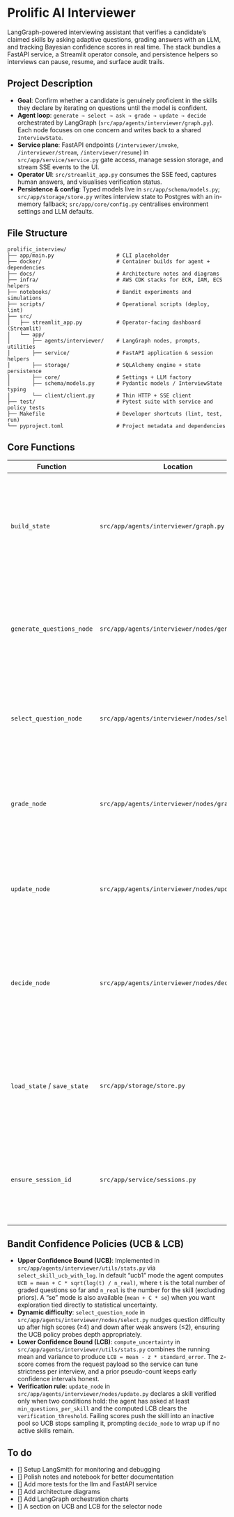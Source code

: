 # Prolific AI Interviewer

LangGraph-powered interviewing assistant that verifies a candidate’s claimed skills by asking adaptive questions, grading answers with an LLM, and tracking Bayesian confidence scores in real time. The stack bundles a FastAPI service, a Streamlit operator console, and persistence helpers so interviews can pause, resume, and surface audit trails.

## Project Description
- **Goal**: Confirm whether a candidate is genuinely proficient in the skills they declare by iterating on questions until the model is confident.
- **Agent loop**: `generate → select → ask → grade → update → decide` orchestrated by LangGraph (`src/app/agents/interviewer/graph.py`). Each node focuses on one concern and writes back to a shared `InterviewState`.
- **Service plane**: FastAPI endpoints (`/interviewer/invoke`, `/interviewer/stream`, `/interviewer/resume`) in `src/app/service/service.py` gate access, manage session storage, and stream SSE events to the UI.
- **Operator UI**: `src/streamlit_app.py` consumes the SSE feed, captures human answers, and visualises verification status.
- **Persistence & config**: Typed models live in `src/app/schema/models.py`; `src/app/storage/store.py` writes interview state to Postgres with an in-memory fallback; `src/app/core/config.py` centralises environment settings and LLM defaults.

## File Structure
```text
prolific_interview/
├── app/main.py                    # CLI placeholder
├── docker/                        # Container builds for agent + dependencies
├── docs/                          # Architecture notes and diagrams
├── infra/                         # AWS CDK stacks for ECR, IAM, ECS helpers
├── notebooks/                     # Bandit experiments and simulations
├── scripts/                       # Operational scripts (deploy, lint)
├── src/
│   ├── streamlit_app.py           # Operator-facing dashboard (Streamlit)
│   └── app/
│       ├── agents/interviewer/    # LangGraph nodes, prompts, utilities
│       ├── service/               # FastAPI application & session helpers
│       ├── storage/               # SQLAlchemy engine + state persistence
│       ├── core/                  # Settings + LLM factory
│       ├── schema/models.py       # Pydantic models / InterviewState typing
│       └── client/client.py       # Thin HTTP + SSE client
├── test/                          # Pytest suite with service and policy tests
├── Makefile                       # Developer shortcuts (lint, test, run)
└── pyproject.toml                 # Project metadata and dependencies
```

## Core Functions
| Function | Location | Purpose |
| --- | --- | --- |
| `build_state` | `src/app/agents/interviewer/graph.py` | Initialise the interview ledger with priors, confidence thresholds, and cached skill summaries before the LangGraph run starts. |
| `generate_questions_node` | `src/app/agents/interviewer/nodes/generate.py` | Seed one baseline question per skill using the LLM so the agent has deterministic fallbacks if future calls fail. |
| `select_question_node` | `src/app/agents/interviewer/nodes/select.py` | Choose which skill to probe next via UCB, adjust difficulty, and prepare the follow-up question. |
| `grade_node` | `src/app/agents/interviewer/nodes/grade.py` | Score the most recent answer with the grading prompt, capturing both the numeric score and reasoning. |
| `update_node` | `src/app/agents/interviewer/nodes/update.py` | Run Welford updates, recompute LCB, and tag skills as verified or inactive based on thresholds. |
| `decide_node` | `src/app/agents/interviewer/nodes/decide.py` | Decide whether to continue or stop the interview by checking max turns, verification coverage, and remaining active skills. |
| `load_state` / `save_state` | `src/app/storage/store.py` | Persist and recover session state from Postgres (with an in-memory fallback) so interviews can resume mid-flow. |
| `ensure_session_id` | `src/app/service/sessions.py` | Guarantee every client exchange has a stable session identifier to tie HTTP calls back to the same state record. |

## Bandit Confidence Policies (UCB & LCB)
- **Upper Confidence Bound (UCB)**: Implemented in `src/app/agents/interviewer/utils/stats.py` via `select_skill_ucb_with_log`. In default “ucb1” mode the agent computes `UCB = mean + C * sqrt(log(t) / n_real)`, where `t` is the total number of graded questions so far and `n_real` is the number for the skill (excluding priors). A “se” mode is also available (`mean + C * se`) when you want exploration tied directly to statistical uncertainty.
- **Dynamic difficulty**: `select_question_node` in `src/app/agents/interviewer/nodes/select.py` nudges question difficulty up after high scores (≥4) and down after weak answers (≤2), ensuring the UCB policy probes depth appropriately.
- **Lower Confidence Bound (LCB)**: `compute_uncertainty` in `src/app/agents/interviewer/utils/stats.py` combines the running mean and variance to produce `LCB = mean - z * standard_error`. The z-score comes from the request payload so the service can tune strictness per interview, and a prior pseudo-count keeps early confidence intervals honest.
- **Verification rule**: `update_node` in `src/app/agents/interviewer/nodes/update.py` declares a skill verified only when two conditions hold: the agent has asked at least `min_questions_per_skill` and the computed LCB clears the `verification_threshold`. Failing scores push the skill into an inactive pool so UCB stops sampling it, prompting `decide_node` to wrap up if no active skills remain.

## To do

- [] Setup LangSmith for monitoring and debugging
- [] Polish notes and notebook for better documentation
- [] Add more tests for the llm and FastAPI service
- [] Add architecture diagrams
- [] Add LangGraph orchestration charts
- [] A section on UCB and LCB for the selector node
